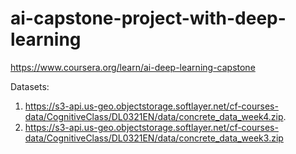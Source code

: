 # ai-capstone-project-with-deep-learning
https://www.coursera.org/learn/ai-deep-learning-capstone

Datasets:   
1. https://s3-api.us-geo.objectstorage.softlayer.net/cf-courses-data/CognitiveClass/DL0321EN/data/concrete_data_week4.zip. 
2. https://s3-api.us-geo.objectstorage.softlayer.net/cf-courses-data/CognitiveClass/DL0321EN/data/concrete_data_week3.zip

